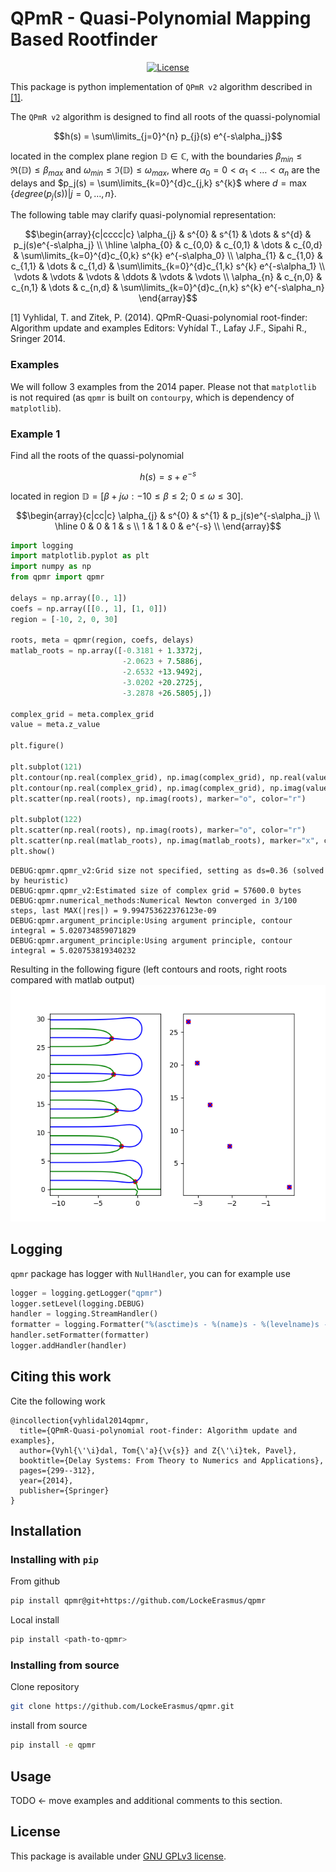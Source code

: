 # QPmR - Quasi-Polynomial Mapping Based Rootfinder

<p align="center">
    <!-- <a href="https://github.com/LockeErasmus/qpmr/actions">
        <img alt="CI" src="https://github.com/LockeErasmus/qpmr/workflows/CI/badge.svg?event=push&branch=master">
    </a>
    <a href="https://pypi.org/project/qpmr/">
        <img alt="PyPI" src="https://img.shields.io/pypi/v/qpmr"> -->
    <!-- </a>
    <a href="https://qpmr.readthedocs.io/en/latest/?badge=latest">
        <img src="https://readthedocs.org/projects/qpmr/badge/?version=latest" alt="Documentation Status" />
    </a> -->
    <a href="https://github.com/LockeErasmus/qpmr/blob/master/LICENSE">
        <img alt="License" src=https://img.shields.io/badge/license-%20%20GNU%20GPLv3%20-green?style=plastic>
    </a>
    <br/>
</p>

This package is python implementation of `QPmR v2` algorithm described in [[1]](#1). 

The `QPmR v2` algorithm is designed to find all roots of the quassi-polynomial

$$h(s) = \sum\limits_{j=0}^{n} p_{j}(s) e^{-s\alpha_j}$$

located in the complex plane region $\mathbb{D} \in \mathbb{C}$, with the 
boundaries $\beta_{min} \leq \Re(\mathbb{D}) \leq \beta_{max}$ and 
$\omega_{min} \leq \Im(\mathbb{D}) \leq \omega_{max}$, where $\alpha_{0}=0 < \alpha_{1} < \dots < \alpha_n$ are the delays and $p_j(s) = \sum\limits_{k=0}^{d}c_{j,k} s^{k}$ where $d = \max\{degree(p_j(s))|j=0,\dots, n\}$.

The following table may clarify quasi-polynomial representation:

```math
\begin{array}{c|cccc|c}
 \alpha_{j} & s^{0} & s^{1} & \dots & s^{d} & p_j(s)e^{-s\alpha_j} \\ \hline
\alpha_{0} & c_{0,0} & c_{0,1} & \dots & c_{0,d} &  \sum\limits_{k=0}^{d}c_{0,k} s^{k} e^{-s\alpha_0} \\
\alpha_{1} & c_{1,0} & c_{1,1} & \dots & c_{1,d} &  \sum\limits_{k=0}^{d}c_{1,k} s^{k} e^{-s\alpha_1} \\
\vdots & \vdots & \vdots & \ddots & \vdots &  \vdots \\
\alpha_{n} & c_{n,0} & c_{n,1} & \dots & c_{n,d} &  \sum\limits_{k=0}^{d}c_{n,k} s^{k} e^{-s\alpha_n}
\end{array}
```

<a id="1">[1]</a>
Vyhlidal, T. and Zitek, P. (2014). 
QPmR-Quasi-polynomial root-finder: Algorithm update and examples
Editors: Vyhídal T., Lafay J.F., Sipahi R., Sringer 2014.

### Examples

We will follow 3 examples from the 2014 paper. Please not that `matplotlib` is not required (as `qpmr` is built on `contourpy`, which is dependency of `matplotlib`).

### Example 1

Find all the roots of the quassi-polynomial

$$h(s) = s + e^{-s}$$

located in region $\mathbb{D} = [\beta+j\omega: -10 \leq \beta\leq 2;~0 \leq \omega \leq 30]$.
```math
\begin{array}{c|cc|c}
\alpha_{j} & s^{0} & s^{1} & p_j(s)e^{-s\alpha_j} \\ \hline
0 & 0 & 1 & s \\
1 & 1 & 0 & e^{-s} \\
\end{array}
```

```python
import logging
import matplotlib.pyplot as plt
import numpy as np
from qpmr import qpmr

delays = np.array([0., 1])
coefs = np.array([[0., 1], [1, 0]])
region = [-10, 2, 0, 30]

roots, meta = qpmr(region, coefs, delays)
matlab_roots = np.array([-0.3181 + 1.3372j,
                         -2.0623 + 7.5886j,
                         -2.6532 +13.9492j,
                         -3.0202 +20.2725j,
                         -3.2878 +26.5805j,])

complex_grid = meta.complex_grid
value = meta.z_value

plt.figure()

plt.subplot(121)
plt.contour(np.real(complex_grid), np.imag(complex_grid), np.real(value), levels=[0], colors='blue')
plt.contour(np.real(complex_grid), np.imag(complex_grid), np.imag(value), levels=[0], colors='green')
plt.scatter(np.real(roots), np.imag(roots), marker="o", color="r")

plt.subplot(122)
plt.scatter(np.real(roots), np.imag(roots), marker="o", color="r")
plt.scatter(np.real(matlab_roots), np.imag(matlab_roots), marker="x", color="b")
plt.show()
```

```
DEBUG:qpmr.qpmr_v2:Grid size not specified, setting as ds=0.36 (solved by heuristic)
DEBUG:qpmr.qpmr_v2:Estimated size of complex grid = 57600.0 bytes
DEBUG:qpmr.numerical_methods:Numerical Newton converged in 3/100 steps, last MAX(|res|) = 9.994753622376123e-09
DEBUG:qpmr.argument_principle:Using argument principle, contour integral = 5.020734859071829
DEBUG:qpmr.argument_principle:Using argument principle, contour integral = 5.020753819340232
```

Resulting in the following figure (left contours and roots, right roots compared with matlab output)
![example01](docs/examples/example1.png)

## Logging

`qpmr` package has logger with `NullHandler`, you can for example use

```Python
logger = logging.getLogger("qpmr")
logger.setLevel(logging.DEBUG)
handler = logging.StreamHandler()
formatter = logging.Formatter("%(asctime)s - %(name)s - %(levelname)s - %(message)s")
handler.setFormatter(formatter)
logger.addHandler(handler)
```

## Citing this work

Cite the following work
```
@incollection{vyhlidal2014qpmr,
  title={QPmR-Quasi-polynomial root-finder: Algorithm update and examples},
  author={Vyhl{\'\i}dal, Tom{\'a}{\v{s}} and Z{\'\i}tek, Pavel},
  booktitle={Delay Systems: From Theory to Numerics and Applications},
  pages={299--312},
  year={2014},
  publisher={Springer}
}
```



## Installation

### Installing with `pip`

From github
```bash
pip install qpmr@git+https://github.com/LockeErasmus/qpmr
```

Local install
```bash
pip install <path-to-qpmr>
```

### Installing from source

Clone repository
```bash
git clone https://github.com/LockeErasmus/qpmr.git
```

install from source
```bash
pip install -e qpmr
```

## Usage

TODO <- move examples and additional comments to this section.

## License

This package is available under [GNU GPLv3 license](./LICENSE).
